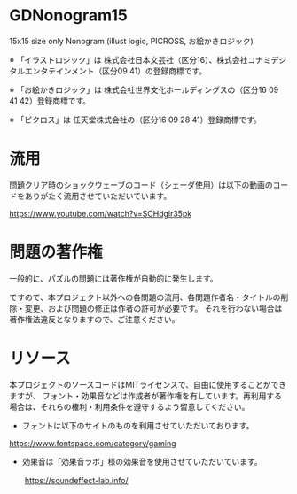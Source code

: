 # GDNonogram15
15x15 size only Nonogram (illust logic, PICROSS, お絵かきロジック)

※ 「イラストロジック」は 株式会社日本文芸社（区分16）、株式会社コナミデジタルエンタテインメント（区分09 41）の登録商標です。

※ 「お絵かきロジック」は 株式会社世界文化ホールディングスの（区分16 09 41 42）登録商標です。

※ 「ピクロス」は 任天堂株式会社の（区分16 09 28 41）登録商標です。

# 流用

問題クリア時のショックウェーブのコード（シェーダ使用）は以下の動画のコードをありがたく流用させていただいています。

https://www.youtube.com/watch?v=SCHdglr35pk

# 問題の著作権

一般的に、パズルの問題には著作権が自動的に発生します。

ですので、本プロジェクト以外への各問題の流用、各問題作者名・タイトルの削除・変更、および問題の修正は作者の許可が必要です。
それを行わない場合は著作権法違反となりますので、ご注意ください。

# リソース

本プロジェクトのソースコードはMITライセンスで、自由に使用することができますが、
フォント・効果音などは作成者が著作権を有しています。再利用する場合は、それらの権利・利用条件を遵守するよう留意してください。

- フォントは以下のサイトのものを利用させていただいております。

https://www.fontspace.com/category/gaming

- 効果音は「効果音ラボ」様の効果音を使用させていただいています。

　　https://soundeffect-lab.info/

